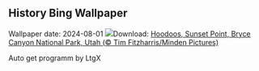 ## History Bing Wallpaper
Wallpaper date: 2024-08-01
![](https://www.bing.com/th?id=OHR.HoodoosBryce_EN-CA5127000421_UHD.jpg&w=1000)Download: [Hoodoos, Sunset Point, Bryce Canyon National Park, Utah (© Tim Fitzharris/Minden Pictures)](https://www.bing.com/th?id=OHR.HoodoosBryce_EN-CA5127000421_UHD.jpg)

Auto get programm by LtgX
